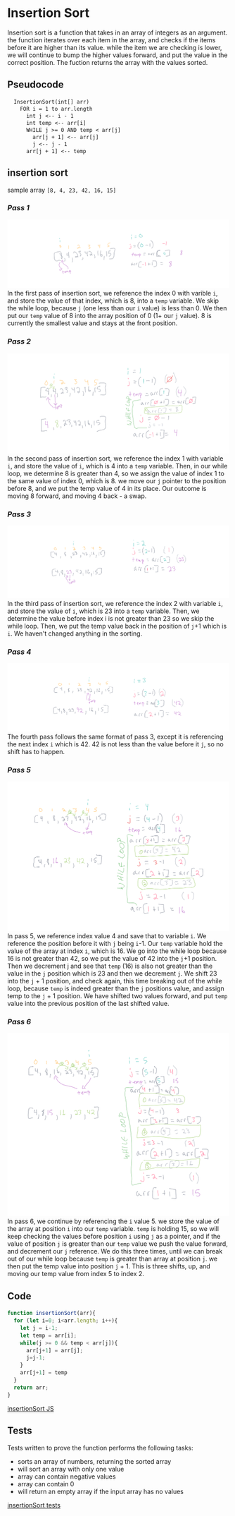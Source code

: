# **Insertion Sort**

Insertion sort is a function that takes in an array of integers as an argument.  the function iterates over each item in the array, and checks if the items before it are higher than its value.  while the item we are checking is lower, we will continue to bump the higher values forward, and put the value in the correct position.  The fuction returns the array with the values sorted.
## **Pseudocode**

``` pseudocode
  InsertionSort(int[] arr)
    FOR i = 1 to arr.length
      int j <-- i - 1
      int temp <-- arr[i]
      WHILE j >= 0 AND temp < arr[j]
        arr[j + 1] <-- arr[j]
        j <-- j - 1
      arr[j + 1] <-- temp
```

## **insertion sort**

sample array `[8, 4, 23, 42, 16, 15]`

### *Pass 1*

![pass 1](./pass1.png)  
In the first pass of insertion sort, we reference the index 0 with varible `i`, and store the value of that index, which is 8, into a `temp` variable.  We skip the while loop, because `j` (one less than our `i` value) is less than 0.  We then put our `temp` value of 8 into the array position of 0 (1+ our `j` value).  8 is currently the smallest value and stays at the front position.

### *Pass 2*

![pass 2](./pass2.png)  
In the second pass of insertion sort, we reference the index 1 with variable `i`, and store the value of `i`, which is 4 into a `temp` variable.  Then, in our while loop, we determine 8 is greater than 4, so we assign the value of index 1 to the same value of index 0, which is 8.  we move our `j` pointer to the position before 8, and we put the temp value of 4 in its place. Our outcome is moving 8 forward, and moving 4 back - a swap.

### *Pass 3*

![pass 3](./pass3.png)  
In the third pass of insertion sort, we reference the index 2 with variable `i`, and store the value of `i`, which is 23 into a `temp` variable.  Then, we determine the value before index i is not greater than 23 so we skip the while loop.  Then, we put the temp value back in the position of `j`+1 which is `i`.  We haven't changed anything in the sorting.

### *Pass 4*

![pass 4](./pass4.png)  
The fourth pass follows the same format of pass 3, except it is referencing the next index `i` which is 42.  42 is not less than the value before it `j`, so no shift has to happen.

### *Pass 5*

![pass 5](./pass5.png)  
In pass 5, we reference index value 4 and save that to variable `i`.  We reference the position before it with `j` being `i`-1.  Our `temp` variable hold the value of the array at index `i`, which is 16.  We go into the while loop because 16 is not greater than 42, so we put the value of 42 into the `j`+1 position.  Then we decrement j and see that `temp` (16) is also not greater than the value in the `j` position which is 23 and then we decrement `j`.  We shift 23 into the `j` + 1 position, and check again, this time breaking out of the while loop, because `temp` is indeed greater than the `j` positions value, and assign temp to the `j` + 1 position.  We have shifted two values forward, and put `temp` value into the previous position of the last shifted value.

### *Pass 6*

![pass 6](./pass6.png)  
In pass 6, we continue by referencing the `i` value 5.  we store the value of the array at position `i` into our `temp` variable.  `temp` is holding 15, so we will keep checking the values before position `i` using `j` as a pointer, and if the value of position `j` is greater than our `temp` value we push the value forward, and decrement our `j` reference.  We do this three times, until we can break out of our while loop because `temp` is greater than array at position `j`.  we then put the temp value into position `j` + 1.  This is three shifts, up, and moving our temp value from index 5 to index 2.

## **Code**

```javascript
function insertionSort(arr){
  for (let i=0; i<arr.length; i++){
    let j = i-1;
    let temp = arr[i];
    while(j >= 0 && temp < arr[j]){
      arr[j+1] = arr[j];
      j=j-1;
    }
    arr[j+1] = temp
  }
  return arr;
}
```

[insertionSort JS](./insertionSort.js)

## **Tests**

Tests written to prove the function performs the following tasks:

- sorts an array of numbers, returning the sorted array
- will sort an array with only one value
- array can contain negative values
- array can contain 0
- will return an empty array if the input array has no values

[insertionSort tests](../__tests__/insertionSort.test.js)
